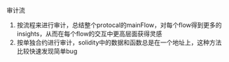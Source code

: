 审计流

1. 按流程来进行审计，总结整个protocal的mainFlow，对每个flow得到更多的insights，从而在每个flow的交互中更高层面获得灵感
2. 按单独合约进行审计，solidity中的数据和函数总是在一个地址上，这种方法比较快速发现简单bug